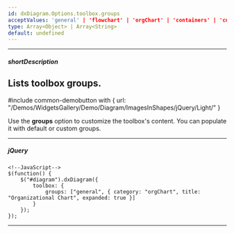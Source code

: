 ```yaml
---
id: dxDiagram.Options.toolbox.groups
acceptValues: 'general' | 'flowchart' | 'orgChart' | 'containers' | 'custom'
type: Array<Object> | Array<String>
default: undefined
---
```

---
##### shortDescription

Lists toolbox groups.
---

#include common-demobutton with {
    url: "/Demos/WidgetsGallery/Demo/Diagram/ImagesInShapes/jQuery/Light/"
}

Use the **groups** option to customize the toolbox's content. You can populate it with default or custom groups.

---
##### jQuery

    <!--JavaScript-->
    $(function() {
        $("#diagram").dxDiagram({
            toolbox: {
                groups: ["general", { category: "orgChart", title: "Organizational Chart", expanded: true }]
            }
        });
    });

---
